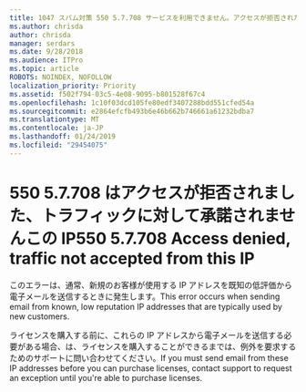 ```yaml
---
title: 1047 スパム対策 550 5.7.708 サービスを利用できません。アクセスが拒否されたトラフィックがこの IP からは受け付けられません
ms.author: chrisda
author: chrisda
manager: serdars
ms.date: 9/28/2018
ms.audience: ITPro
ms.topic: article
ROBOTS: NOINDEX, NOFOLLOW
localization_priority: Priority
ms.assetid: f502f794-03c5-4e08-9095-b801528f67c4
ms.openlocfilehash: 1c10f03dcd105fe80edf3407288bdd551cfed54a
ms.sourcegitcommit: e2864efcfb493b6e46b662b746661a61232bdba7
ms.translationtype: MT
ms.contentlocale: ja-JP
ms.lasthandoff: 01/24/2019
ms.locfileid: "29454075"
---
```

# <a name="550-57708-access-denied-traffic-not-accepted-from-this-ip"></a><span data-ttu-id="b791a-103">550 5.7.708 はアクセスが拒否されました、トラフィックに対して承諾されませんこの IP</span><span class="sxs-lookup"><span data-stu-id="b791a-103">550 5.7.708 Access denied, traffic not accepted from this IP</span></span>

<span data-ttu-id="b791a-104">このエラーは、通常、新規のお客様が使用する IP アドレスを既知の低評価から電子メールを送信するときに発生します。</span><span class="sxs-lookup"><span data-stu-id="b791a-104">This error occurs when sending email from known, low reputation IP addresses that are typically used by new customers.</span></span>
  
<span data-ttu-id="b791a-105">ライセンスを購入する前に、これらの IP アドレスから電子メールを送信する必要がある場合、は、ライセンスを購入することができるまでは、例外を要求するためのサポートに問い合わせてください。</span><span class="sxs-lookup"><span data-stu-id="b791a-105">If you must send email from these IP addresses before you can purchase licenses, contact support to request an exception until you're able to purchase licenses.</span></span>
  

